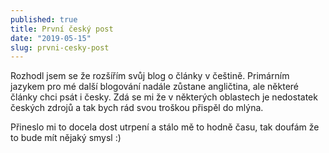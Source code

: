 ```yaml
---
published: true
title: První český post
date: "2019-05-15"
slug: prvni-cesky-post
---
```


Rozhodl jsem se že rozšířím svůj blog o články v češtině. Primárním jazykem pro mé další blogování nadále zůstane angličtina,
ale některé články chci psát i česky. Zdá se mi že v některých oblastech je nedostatek českých zdrojů a tak bych rád
svou troškou přispěl do mlýna.

Přineslo mi to docela dost utrpení a stálo mě to hodně času, tak doufám že to bude mít nějaký smysl :)
